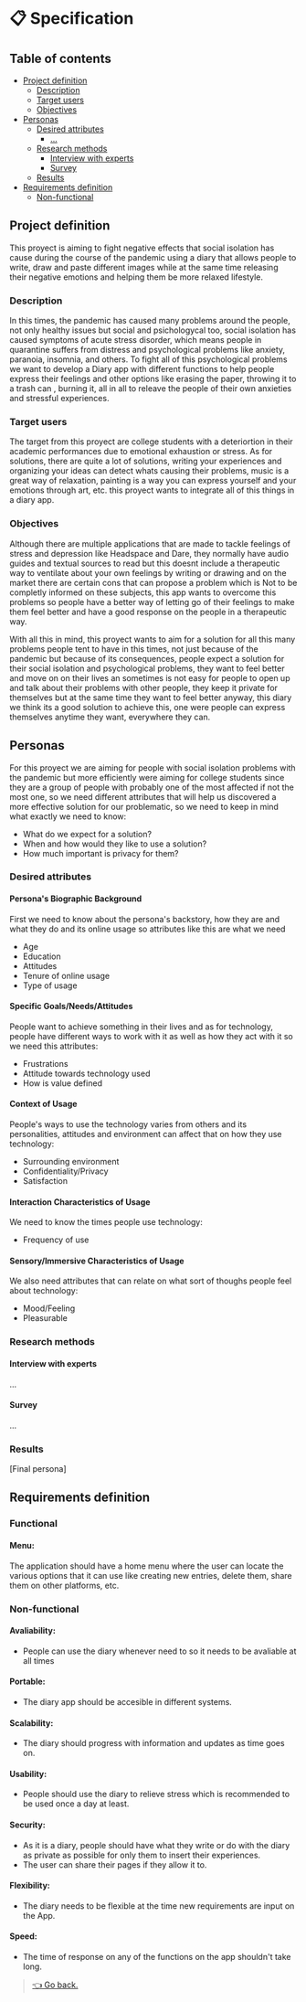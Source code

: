 # 📋 Specification

## Table of contents

- [Project definition](#project-definition)
  - [Description](#description)
  - [Target users](#target-users)
  - [Objectives](#objectives)
- [Personas](#personas)
  - [Desired attributes](#desired-attributes)
    - [...](#)
  - [Research methods](#research-methods)
    - [Interview with experts](#interview-with-experts)
    - [Survey](#survey)
  - [Results](#results)
- [Requirements definition](#requirements-definition)
  - [Non-functional](#non-functional)

## Project definition
This proyect is aiming to fight negative effects that social isolation has cause during the course of the pandemic using a diary that allows people to write, draw and paste different images while at the same time releasing their negative emotions and helping them be more relaxed lifestyle.

### Description

In this times, the pandemic has caused many problems around the people, not only healthy issues but social and psichologycal too, social isolation has caused symptoms of acute stress disorder, which means people in quarantine suffers from distress and psychological problems like anxiety, paranoia, insomnia, and others. To fight all of this psychological problems we want to develop a Diary app with different functions to help people express their feelings and other options like erasing the paper, throwing it to a trash can , burning it, all in all to releave the people of their own anxieties and stressful experiences.

### Target users
The target from this proyect are college students with a deteriortion in their academic performances due to emotional exhaustion or stress.
As for solutions, there are quite a lot of solutions, writing your experiences and organizing your ideas can detect whats causing their problems, music is a great way of relaxation, painting is a way you can express yourself and your emotions through art, etc. this proyect wants to integrate all of this things in a diary app.


### Objectives
Although there are multiple applications that are made to tackle feelings of stress and depression like Headspace and Dare, they normally have audio guides and textual sources to read but this doesnt include a therapeutic way to ventilate about your own feelings by writing or drawing and on the market there are certain cons that can propose a problem which is Not to be completly informed on these subjects, this app wants to overcome this problems so people have a better way of letting go of their feelings to make them feel better and have a good response on the people in a therapeutic way.



With all this in mind, this proyect wants to aim for a solution for all this many problems people tent to have in this times, not just because of the pandemic but because of its consequences, people expect a solution for their social isolation and psychological problems, they want to feel better and move on on their lives an sometimes is not easy for people to open up and talk about their problems with other people, they keep it private for themselves but at the same time they want to feel better anyway, this diary we think its a good solution to achieve this, one were people can express themselves anytime they want, everywhere they can.

## Personas
For this proyect we are aiming for people with social isolation problems with the pandemic but more efficiently were aiming for college students since they are a group of people with probably one of the most affected if not the most one, so we need different attributes that will help us discovered a more effective solution for our problematic, so we need to keep in mind what exactly we need to know:

- What do we expect for a solution?
- When and how would they like to use a solution?
- How much important is privacy for them?
### Desired attributes

#### Persona's Biographic Background
First we need to know about the persona's backstory, how they are and what they do and its online usage so attributes like this are what we need

- Age
- Education
- Attitudes
- Tenure of online usage
- Type of usage

#### Specific Goals/Needs/Attitudes
People want to achieve something in their lives and as for technology, people have different ways to work with it as well as how they act with it so we need this attributes:

- Frustrations
- Attitude towards technology used
- How is value defined

#### Context of Usage
People's ways to use the technology varies from others and its personalities, attitudes and environment can affect that on how they use technology:

- Surrounding environment
- Confidentiality/Privacy
- Satisfaction

#### Interaction Characteristics of Usage
We need to know the times people use technology:
- Frequency of use

#### Sensory/Immersive Characteristics of Usage
We also need attributes that can relate on what sort of thoughs people feel about technology:

- Mood/Feeling
- Pleasurable
### Research methods

#### Interview with experts

...

#### Survey

...

### Results

[Final persona]

## Requirements definition
### Functional

#### Menu:
The application should have a home menu where the user can locate the various options that it can use like creating new entries, delete them, share them on other platforms, etc.
### Non-functional
#### Avaliability:
- People can use the diary whenever need to so it needs to be avaliable at all times
#### Portable:
- The diary app should be accesible in different systems.
#### Scalability:
- The diary should progress with information and updates as time goes on.
#### Usability: 
- People should use the diary to relieve stress which is recommended to be used once a day at least.
#### Security:
- As it is a diary, people should have what they write or do with the diary as private as possible for only them to insert their experiences.
- The user can share their pages if they allow it to. 
#### Flexibility:
- The diary needs to be flexible at the time new requirements are input on the App.
#### Speed: 
- The time of response on any of the functions on the app shouldn't take long.


> [👈 Go back.](./index.md)

